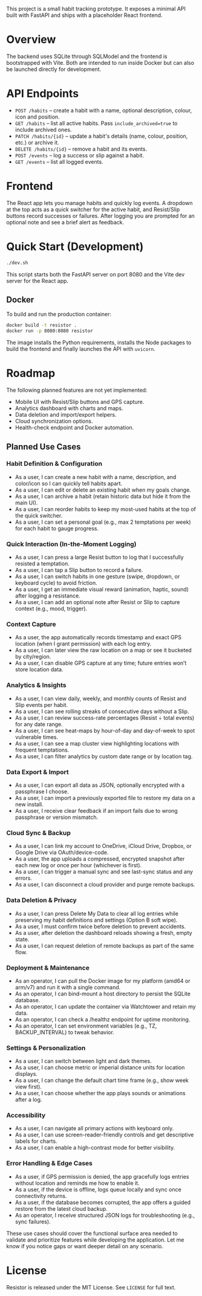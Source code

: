 This project is a small habit tracking prototype. It exposes a minimal API built with FastAPI and ships with a placeholder React frontend.

# Overview

The backend uses SQLite through SQLModel and the frontend is bootstrapped with Vite. Both are intended to run inside Docker but can also be launched directly for development.

# API Endpoints

* `POST /habits` – create a habit with a name, optional description, colour, icon and position.
* `GET /habits` – list all active habits. Pass `include_archived=true` to include archived ones.
* `PATCH /habits/{id}` – update a habit's details (name, colour, position, etc.) or archive it.
* `DELETE /habits/{id}` – remove a habit and its events.
* `POST /events` – log a success or slip against a habit.
* `GET /events` – list all logged events.

# Frontend

The React app lets you manage habits and quickly log events. A dropdown at the top acts as a quick switcher for the active habit, and Resist/Slip buttons record successes or failures. After logging you are prompted for an optional note and see a brief alert as feedback.

# Quick Start (Development)

```sh
./dev.sh
```

This script starts both the FastAPI server on port 8080 and the Vite dev server for the React app.

## Docker

To build and run the production container:

```sh
docker build -t resistor .
docker run -p 8080:8080 resistor
```

The image installs the Python requirements, installs the Node packages to build
the frontend and finally launches the API with `uvicorn`.

# Roadmap

The following planned features are not yet implemented:

* Mobile UI with Resist/Slip buttons and GPS capture.
* Analytics dashboard with charts and maps.
* Data deletion and import/export helpers.
* Cloud synchronization options.
* Health-check endpoint and Docker automation.

## Planned Use Cases
### Habit Definition & Configuration

* As a user, I can create a new habit with a name, description, and color/icon so I can quickly tell habits apart.
* As a user, I can edit or delete an existing habit when my goals change.
* As a user, I can archive a habit (retain historic data but hide it from the main UI).
* As a user, I can reorder habits to keep my most-used habits at the top of the quick switcher.
* As a user, I can set a personal goal (e.g., max 2 temptations per week) for each habit to gauge progress.

### Quick Interaction (In-the-Moment Logging)

* As a user, I can press a large Resist button to log that I successfully resisted a temptation.
* As a user, I can tap a Slip button to record a failure.
* As a user, I can switch habits in one gesture (swipe, dropdown, or keyboard cycle) to avoid friction.
* As a user, I get an immediate visual reward (animation, haptic, sound) after logging a resistance.
* As a user, I can add an optional note after Resist or Slip to capture context (e.g., mood, trigger).

### Context Capture

* As a user, the app automatically records timestamp and exact GPS location (when I grant permission) with each log entry.
* As a user, I can later view the raw location on a map or see it bucketed by city/region.
* As a user, I can disable GPS capture at any time; future entries won’t store location data.

### Analytics & Insights

* As a user, I can view daily, weekly, and monthly counts of Resist and Slip events per habit.
* As a user, I can see rolling streaks of consecutive days without a Slip.
* As a user, I can review success-rate percentages (Resist ÷ total events) for any date range.
* As a user, I can see heat-maps by hour-of-day and day-of-week to spot vulnerable times.
* As a user, I can see a map cluster view highlighting locations with frequent temptations.
* As a user, I can filter analytics by custom date range or by location tag.

### Data Export & Import

* As a user, I can export all data as JSON, optionally encrypted with a passphrase I choose.
* As a user, I can import a previously exported file to restore my data on a new install.
* As a user, I receive clear feedback if an import fails due to wrong passphrase or version mismatch.

### Cloud Sync & Backup

* As a user, I can link my account to OneDrive, iCloud Drive, Dropbox, or Google Drive via OAuth/device-code.
* As a user, the app uploads a compressed, encrypted snapshot after each new log or once per hour (whichever is first).
* As a user, I can trigger a manual sync and see last-sync status and any errors.
* As a user, I can disconnect a cloud provider and purge remote backups.

### Data Deletion & Privacy

* As a user, I can press Delete My Data to clear all log entries while preserving my habit definitions and settings (Option B soft wipe).
* As a user, I must confirm twice before deletion to prevent accidents.
* As a user, after deletion the dashboard reloads showing a fresh, empty state.
* As a user, I can request deletion of remote backups as part of the same flow.

### Deployment & Maintenance

* As an operator, I can pull the Docker image for my platform (amd64 or arm/v7) and run it with a single command.
* As an operator, I can bind-mount a host directory to persist the SQLite database.
* As an operator, I can update the container via Watchtower and retain my data.
* As an operator, I can check a /healthz endpoint for uptime monitoring.
* As an operator, I can set environment variables (e.g., TZ, BACKUP\_INTERVAL) to tweak behavior.

### Settings & Personalization

* As a user, I can switch between light and dark themes.
* As a user, I can choose metric or imperial distance units for location displays.
* As a user, I can change the default chart time frame (e.g., show week view first).
* As a user, I can choose whether the app plays sounds or animations after a log.

### Accessibility

* As a user, I can navigate all primary actions with keyboard only.
* As a user, I can use screen-reader-friendly controls and get descriptive labels for charts.
* As a user, I can enable a high-contrast mode for better visibility.

### Error Handling & Edge Cases

* As a user, if GPS permission is denied, the app gracefully logs entries without location and reminds me how to enable it.
* As a user, if the device is offline, logs queue locally and sync once connectivity returns.
* As a user, if the database becomes corrupted, the app offers a guided restore from the latest cloud backup.
* As an operator, I receive structured JSON logs for troubleshooting (e.g., sync failures).

These use cases should cover the functional surface area needed to validate and prioritize features while developing the application. Let me know if you notice gaps or want deeper detail on any scenario.

# License

Resistor is released under the MIT License. See `LICENSE` for full text.
